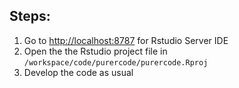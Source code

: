 ## Steps:
1. Go to [http://localhost:8787](http://localhost:8787) for Rstudio Server IDE
2. Open the the Rstudio project file in `/workspace/code/purercode/purercode.Rproj`
3. Develop the code as usual
    



